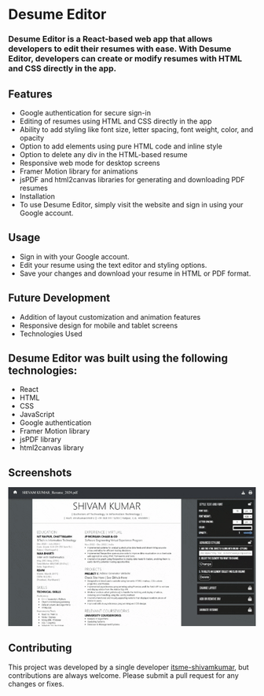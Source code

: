 # Desume Editor
### Desume Editor is a React-based web app that allows developers to edit their resumes with ease. With Desume Editor, developers can create or modify resumes with HTML and CSS directly in the app.

## Features
- Google authentication for secure sign-in
- Editing of resumes using HTML and CSS directly in the app
- Ability to add styling like font size, letter spacing, font weight, color, and opacity
- Option to add elements using pure HTML code and inline style
- Option to delete any div in the HTML-based resume
- Responsive web mode for desktop screens
- Framer Motion library for animations
- jsPDF and html2canvas libraries for generating and downloading PDF resumes
- Installation
- To use Desume Editor, simply visit the website and sign in using your Google account.

## Usage
- Sign in with your Google account.
- Edit your resume using the text editor and styling options.
- Save your changes and download your resume in HTML or PDF format.
## Future Development
- Addition of layout customization and animation features
- Responsive design for mobile and tablet screens
- Technologies Used
## Desume Editor was built using the following technologies:
- React
- HTML
- CSS
- JavaScript
- Google authentication
- Framer Motion library
- jsPDF library
- html2canvas library

## Screenshots
![](https://github.com/itsme-shivamkumar/desume/blob/b75762164d2ffa780dc996b5dafc914981aed8fd/screenshots/p2.gif)
## Contributing
This project was developed by a single developer [itsme-shivamkumar](https://github.com/itsme-shivamkumar), but contributions are always welcome. Please submit a pull request for any changes or fixes.
